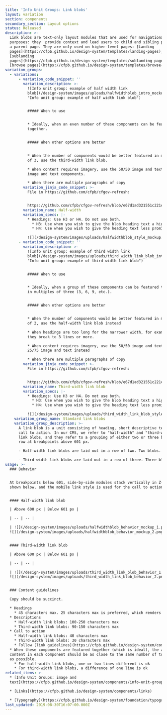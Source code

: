 ```yaml
---
title: 'Info Unit Groups: Link blobs'
layout: variation
section: components
secondary_section: Layout options
status: Released
description: >-
  Link blobs are text-only layout modules that are used for navigational
  purposes: they  provide context and lead users to child and sibling pages from
  a parent page. They are only used on higher-level pages: [Landing
  pages](https://cfpb.github.io/design-system/templates/landing-pages),
  [sublanding
  pages](https://cfpb.github.io/design-system/templates/sublanding-pages), and
  [browse pages](https://cfpb.github.io/design-system/templates/browse-pages).
variation_groups:
  - variations:
      - variation_code_snippet: ''
        variation_description: >-
          ![Info unit group: example of half width link
          blob](/design-system/images/uploads/halfwidthblob_intro_mockup.png
          "Info unit group: example of half width link blob")


          ##### When to use


          * Ideally, when an even number of these components can be featured
          together.


          ##### When other options are better


          * When the number of components would be better featured in multiples
          of 3, use the third-width link blob. 

          * When content requires imagery, use the 50/50 image and text or 25/75
          image and text components.

          * When there are multiple paragraphs of copy
        variation_jinja_code_snippet: >-
          File in https://github.com/cfpb/cfgov-refresh:


          https://github.com/cfpb/cfgov-refresh/blob/e67d1ad321551c221c01eaa62589dfdd1177d1dc/cfgov/jinja2/v1/_includes/organisms/half-width-link-blob-group.html
        variation_name: Half-width
        variation_specs: |-
          * Headings: Use H3 or H4. Do not use both.
            * H3: Use when you wish to give the blob heading text a higher level of prominence within the page hierarchy. Avoid using H3 when it will cause the heading to break to 3 lines or more.
            * H4: Use when you wish to give the heading text less prominence within the page hierarchy or when the blob set follows an H3 heading. When you select the H4 you have the option of including a minicon to the left of the heading.

          ![](/design-system/images/uploads/halfwidthblob_style_mockup.png)
      - variation_code_snippet: ''
        variation_description: >-
          ![Info unit group: example of third width link
          blob](/design-system/images/uploads/third_width_link_blob_intro.png
          "Info unit group: example of third width link blob")


          ##### When to use


          * Ideally, when a group of these components can be featured together
          in multiples of three (3, 6, 9, etc.).


          ##### When other options are better


          * When the number of components would be better featured in multiples
          of 2, use the half-width link blob instead

          * When headings are too long for the narrower width, for example, when
          they break to 3 lines or more.

          * When content requires imagery, use the 50/50 image and text or the
          25/75 image and text instead

          * When there are multiple paragraphs of copy
        variation_jinja_code_snippet: >-
          File in https://github.com/cfpb/cfgov-refresh:


          https://github.com/cfpb/cfgov-refresh/blob/e67d1ad321551c221c01eaa62589dfdd1177d1dc/cfgov/jinja2/v1/_includes/organisms/third-width-link-blob-group.html
        variation_name: Third-width link blob
        variation_specs: |-
          * Headings: Use H3 or H4. Do not use both.
            * H3: Use when you wish to give the blob heading text a higher level of prominence within the page hierarchy. Avoid using H3 when it will cause the heading to break to 3 lines or more.
            * H4: Use when you wish to give the heading text less prominence within the page hierarchy or when the blob set follows an H3 heading. When you select the H4 you have the option of including a minicon to the left of the heading.

          ![](/design-system/images/uploads/third_width_link_blob_style.png)
    variation_group_name: Standard link blobs
    variation_group_description: >-
      A link blob is a unit consisting of heading, short descriptive text, and
      call to action. In our CMS, we refer to "half-width" and "third-width"
      link blobs, and they refer to a grouping of either two or three blobs in a
      row at breakpoints above 601 px.

      - Half-width link blobs are laid out in a row of two. Two blobs.

      - Third-width link blobs are laid out in a row of three. Three blobs.
usage: >-
  ### Behavior


  At breakpoints below 601, side-by-side modules stack vertically in Z-order as
  shown below, and the mobile link style is used for the call to action link(s)


  #### Half-width link blob

  | Above 600 px | Below 601 px | 

  | -- | -- |  

  | ![](/design-system/images/uploads/halfwidthblob_behavior_mockup_1.png) |
  ![](/design-system/images/uploads/halfwidthblob_behavior_mockup_2.png) |


  #### Third-width link blob

  | Above 600 px | Below 601 px | 

  | -- | -- |  

  | ![](/design-system/images/uploads/third_width_link_blob_behavior_1.png) |
  ![](/design-system/images/uploads/third_width_link_blob_behavior_2.png) |


  ### Content guidelines

  Copy should be succinct.

  * Headings  
    * 45 characters max. 25 characters max is preferred, which renders as one line at max column width.
  * Descriptions
    * Half-width link blobs: 100-250 characters max
    * Third-width link blobs: 90-150 characters max
  * Call to action
    * Half-width link blobs: 40 characters max
    * Third-width link blobs: 30 characters max
    * Follow [link guidelines](https://cfpb.github.io/design-system/components/links).
  * When these components are featured together (which is ideal), the amount of
  content in each component should be as close to the same number of total lines
  as possible.
    * For half-width link blobs, one or two lines different is ok
    * For third-width link blobs, a difference of one line is ok
related_items: >-
  * [Info Unit Groups: image and
  text](https://cfpb.github.io/design-system/components/info-unit-groups-image-and-text)

  * [Links](https://cfpb.github.io/design-system/components/links)

  * [Typography](https://cfpb.github.io/design-system/foundation/typography)
last_updated: 2019-08-30T16:07:00.000Z
---
```

